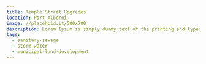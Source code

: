 ```yaml
---
title: Temple Street Upgrades
location: Port Alberni
image: //placehold.it/500x700
description: Lorem Ipsum is simply dummy text of the printing and typesetting industry. Lorem Ipsum has been the industry's standard dummy text ever since the 1500s, when an unknown printer took a galley of type and scrambled it to make a type specimen book. It has survived not only five centuries, but also the leap into electronic typesetting, remaining essentially unchanged. It was popularised in the 1960s with the release of Letraset sheets containing Lorem Ipsum passages, and more recently with desktop publishing software like Aldus PageMaker including versions of Lorem Ipsum.
tags:
  - sanitary-sewage
  - storm-water
  - municipal-land-development
---
```

